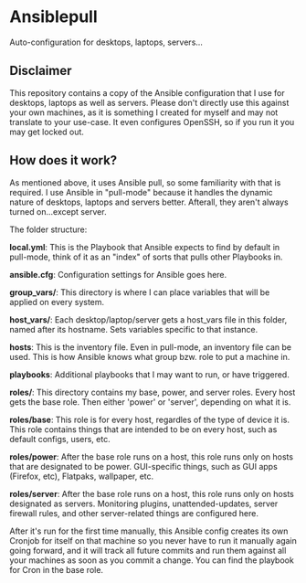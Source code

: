 # Ansiblepull
Auto-configuration for desktops, laptops, servers...

## Disclaimer
This repository contains a copy of the Ansible configuration that I use for desktops, laptops as well as servers.
Please don't directly use this against your own machines, as it is something I created for myself and may not translate to your use-case. It even configures OpenSSH, so if you run it you may get locked out.

## How does it work?
As mentioned above, it uses Ansible pull, so some familiarity with that is required. I use Ansible in "pull-mode" because it handles the dynamic nature of desktops, laptops and servers better. Afterall, they aren't always turned on...except server.

The folder structure:

**local.yml**: This is the Playbook that Ansible expects to find by default in pull-mode, think of it as an "index" of sorts that pulls other Playbooks in.

**ansible.cfg**: Configuration settings for Ansible goes here.

**group_vars/**: This directory is where I can place variables that will be applied on every system.

**host_vars/**: Each desktop/laptop/server gets a host_vars file in this folder, named after its hostname. Sets variables specific to that instance.

**hosts**: This is the inventory file. Even in pull-mode, an inventory file can be used. This is how Ansible knows what group bzw. role to put a machine in.

**playbooks**: Additional playbooks that I may want to run, or have triggered.

**roles/**: This directory contains my base, power, and server roles. Every host gets the base role. Then either 'power' or 'server', depending on what it is.

**roles/base**: This role is for every host, regardles of the type of device it is. This role contains things that are intended to be on every host, such as default configs, users, etc.

**roles/power**: After the base role runs on a host, this role runs only on hosts that are designated to be power. GUI-specific things, such as GUI apps (Firefox, etc), Flatpaks, wallpaper, etc.

**roles/server**: After the base role runs on a host, this role runs only on hosts designated as servers. Monitoring plugins, unattended-updates, server firewall rules, and other server-related things are configured here.

After it's run for the first time manually, this Ansible config creates its own Cronjob for itself on that machine so you never have to run it manually again going forward, and it will track all future commits and run them against all your machines as soon as you commit a change. You can find the playbook for Cron in the base role.
